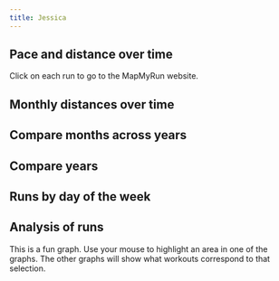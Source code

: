 ```yaml
---
title: Jessica
---
```


## Pace and distance over time
Click on each run to go to the MapMyRun website.
<div id="single-time-pace"></div>

## Monthly distances over time
<div id="single-distance-by-month"></div>

## Compare months across years
<div id="single-distance-by-year-month"></div>

## Compare years
<div id="single-cumulative-year"></div>

## Runs by day of the week
<div id="single-calendar"></div>

## Analysis of runs
This is a fun graph. Use your mouse to highlight an area in one of the graphs. The other graphs
will show what workouts correspond to that selection.

<div id="single-crossfilter"></div>

<script src="https://cdn.jsdelivr.net/npm/vega@5.12.1"></script>
<script src="https://cdn.jsdelivr.net/npm/vega-lite@4.13.1"></script>
<script src="https://cdn.jsdelivr.net/npm/vega-embed@6.8.0"></script>
<script src="plots.js"></script>

<script type="text/javascript">
  load_plot("single-calendar", "Jessica");
  load_plot("single-time-pace", "Jessica");
  load_plot("single-distance-by-month", "Jessica");
  load_plot("single-distance-by-year-month", "Jessica");
  load_plot("single-cumulative-year", "Jessica");
  load_plot("single-crossfilter", "Jessica");
</script>
